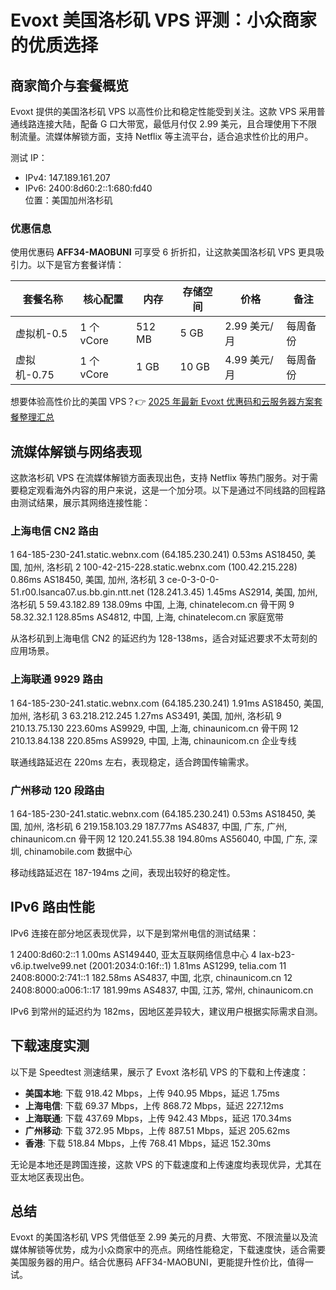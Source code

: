 # Evoxt 美国洛杉矶 VPS 评测：小众商家的优质选择

## 商家简介与套餐概览

Evoxt 提供的美国洛杉矶 VPS 以高性价比和稳定性能受到关注。这款 VPS 采用普通线路连接大陆，配备 G 口大带宽，最低月付仅 2.99 美元，且合理使用下不限制流量。流媒体解锁方面，支持 Netflix 等主流平台，适合追求性价比的用户。

测试 IP：
- IPv4: 147.189.161.207
- IPv6: 2400:8d60:2::1:680:fd40  
位置：美国加州洛杉矶

### 优惠信息

使用优惠码 **AFF34-MAOBUNI** 可享受 6 折折扣，让这款美国洛杉矶 VPS 更具吸引力。以下是官方套餐详情：

| 套餐名称      | 核心配置         | 内存   | 存储空间 | 价格       | 备注       |
|---------------|------------------|--------|----------|------------|------------|
| 虚拟机-0.5    | 1 个 vCore      | 512 MB | 5 GB     | 2.99 美元/月 | 每周备份  |
| 虚拟机-0.75   | 1 个 vCore      | 1 GB   | 10 GB    | 4.99 美元/月 | 每周备份  |

想要体验高性价比的美国 VPS？👉 [2025 年最新 Evoxt 优惠码和云服务器方案套餐整理汇总](https://bit.ly/evoxt)

## 流媒体解锁与网络表现

这款洛杉矶 VPS 在流媒体解锁方面表现出色，支持 Netflix 等热门服务。对于需要稳定观看海外内容的用户来说，这是一个加分项。以下是通过不同线路的回程路由测试结果，展示其网络连接性能：

### 上海电信 CN2 路由

1  64-185-230-241.static.webnx.com (64.185.230.241) 0.53ms AS18450, 美国, 加州, 洛杉矶
2  100-42-215-228.static.webnx.com (100.42.215.228) 0.86ms AS18450, 美国, 加州, 洛杉矶
3  ce-0-3-0-0-51.r00.lsanca07.us.bb.gin.ntt.net (128.241.3.45) 1.45ms AS2914, 美国, 加州, 洛杉矶
5  59.43.182.89 138.09ms 中国, 上海, chinatelecom.cn 骨干网
9  58.32.32.1 128.85ms AS4812, 中国, 上海, chinatelecom.cn 家庭宽带

从洛杉矶到上海电信 CN2 的延迟约为 128-138ms，适合对延迟要求不太苛刻的应用场景。

### 上海联通 9929 路由

1  64-185-230-241.static.webnx.com (64.185.230.241) 1.91ms AS18450, 美国, 加州, 洛杉矶
3  63.218.212.245 1.27ms AS3491, 美国, 加州, 洛杉矶
9  210.13.75.130 223.60ms AS9929, 中国, 上海, chinaunicom.cn 骨干网
12 210.13.84.138 220.85ms AS9929, 中国, 上海, chinaunicom.cn 企业专线

联通线路延迟在 220ms 左右，表现稳定，适合跨国传输需求。

### 广州移动 120 段路由

1  64-185-230-241.static.webnx.com (64.185.230.241) 0.53ms AS18450, 美国, 加州, 洛杉矶
6  219.158.103.29 187.77ms AS4837, 中国, 广东, 广州, chinaunicom.cn 骨干网
12 120.241.55.38 194.80ms AS56040, 中国, 广东, 深圳, chinamobile.com 数据中心

移动线路延迟在 187-194ms 之间，表现出较好的稳定性。

## IPv6 路由性能

IPv6 连接在部分地区表现优异，以下是到常州电信的测试结果：

1  2400:8d60:2::1 1.00ms AS149440, 亚太互联网络信息中心
4  lax-b23-v6.ip.twelve99.net (2001:2034:0:16f::1) 1.81ms AS1299, telia.com
11 2408:8000:2:741::1 182.58ms AS4837, 中国, 北京, chinaunicom.cn
12 2408:8000:a006:1::17 181.99ms AS4837, 中国, 江苏, 常州, chinaunicom.cn

IPv6 到常州的延迟约为 182ms，因地区差异较大，建议用户根据实际需求自测。

## 下载速度实测

以下是 Speedtest 测速结果，展示了 Evoxt 洛杉矶 VPS 的下载和上传速度：

- **美国本地**: 下载 918.42 Mbps，上传 940.95 Mbps，延迟 1.75ms
- **上海电信**: 下载 69.37 Mbps，上传 868.72 Mbps，延迟 227.12ms
- **上海联通**: 下载 437.69 Mbps，上传 942.43 Mbps，延迟 170.34ms
- **广州移动**: 下载 372.95 Mbps，上传 887.51 Mbps，延迟 205.62ms
- **香港**: 下载 518.84 Mbps，上传 768.41 Mbps，延迟 152.30ms

无论是本地还是跨国连接，这款 VPS 的下载速度和上传速度均表现优异，尤其在亚太地区表现出色。

## 总结

Evoxt 的美国洛杉矶 VPS 凭借低至 2.99 美元的月费、大带宽、不限流量以及流媒体解锁等优势，成为小众商家中的亮点。网络性能稳定，下载速度快，适合需要美国服务器的用户。结合优惠码 AFF34-MAOBUNI，更能提升性价比，值得一试。